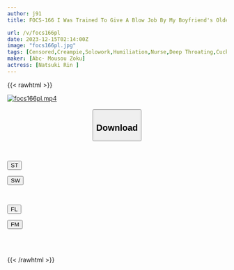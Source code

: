 ```yaml
---
author: j91
title: FOCS-166 I Was Trained To Give A Blow Job By My Boyfriend's Older Brother... I Completely Fell Into Deep Throating The Mouth And Pussy That Turned Into A Masturbator! NTR Voice Patience Creampie Rin Natsuki

url: /v/focs166pl
date: 2023-12-15T02:14:00Z
image: "focs166pl.jpg"
tags: [Censored,Creampie,Solowork,Humiliation,Nurse,Deep Throating,Cuckold	]
maker: [Abc- Mousou Zoku]
actress: [Natsuki Rin ]
---
```



{{< rawhtml >}}

<div class="video" data-videoid="YZQWL8MVKoCvgke">
    <a href="javascript:;">
        <img src="/v/focs166pl/focs166pl.jpg" width="WIDTH" height="HEIGHT" alt="focs166pl.mp4" loading="lazy">
    </a>
</div>

<script type="text/javascript" src="https://j91.asia/asset/on-demand-st.js"></script>

<br>
  <link rel="stylesheet" href="https://j91.asia/asset/bs5.css">
  
  <center>
  <button class="btn btn-primary" type="button" data-bs-toggle="collapse" data-bs-target=".multi-collapse" aria-expanded="false" aria-controls="multiCollapseExample1 multiCollapseExample2"><h2>Download</h2></button></center>
</p>
<div class="row">
  <div class="col">
    <div class="collapse multi-collapse" id="multiCollapseExample1">
      <div class="card card-body">
	      	      <br>
<div class="buttons">  
<p><a href="https://streamtape.to/v/YZQWL8MVKoCvgke" target="_blank"><button class="btn-hover color-3"><i class="fa fa-download"></i> ST</button></a></p>
<p><a href="https://flaswish.com/016kfpbrz906" target="_blank"><button class="btn-hover color-2"><i class="fa fa-download"></i> SW</button></a></p></div>
    </div>
  </div>
</div>
  <div class="col">
    <div class="collapse multi-collapse" id="multiCollapseExample2">
      <div class="card card-body">
	      <br>
<div class="buttons">
<p><a href="javascript:;" target="_blank"><button class="btn-hover color-9"><i class="fa fa-download"></i> FL</button></a></p>
<p><a href="javascript:;" target="_blank"><button class="btn-hover color-8"><i class="fa fa-download"></i> FM</button></a></p></div>
<br><br>
      </div>
    </div>
  </div>
</div>

{{< /rawhtml >}}